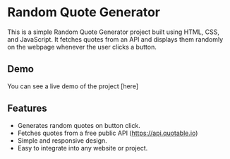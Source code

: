# Random Quote Generator

This is a simple Random Quote Generator project built using HTML, CSS, and JavaScript. It fetches quotes from an API and displays them randomly on the webpage whenever the user clicks a button.

## Demo

You can see a live demo of the project [here]

## Features

- Generates random quotes on button click.
- Fetches quotes from a free public API (https://api.quotable.io)
- Simple and responsive design.
- Easy to integrate into any website or project.
